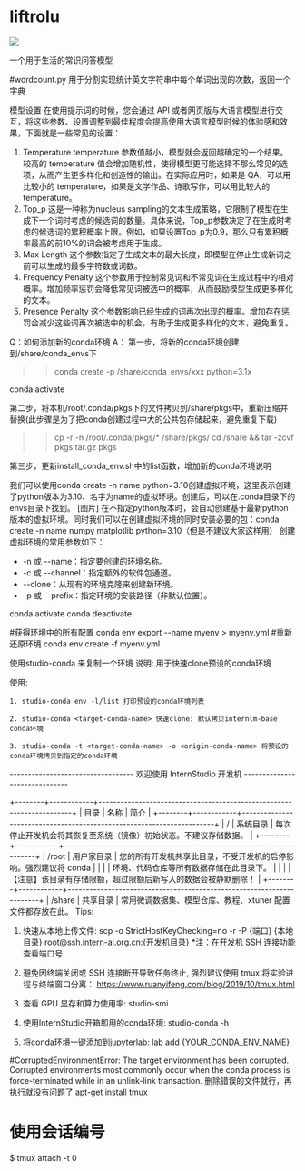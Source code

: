 # liftrolu

![](./asset/camp.png)


一个用于生活的常识问答模型

#wordcount.py
用于分割实现统计英文字符串中每个单词出现的次数，返回一个字典

模型设置
在使用提示词的时候，您会通过 API 或者网页版与大语言模型进行交互，将这些参数、设置调整到最佳程度会提高使用大语言模型时候的体验感和效果，下面就是一些常见的设置：
1. Temperature
temperature 参数值越小，模型就会返回越确定的一个结果。较高的 temperature 值会增加随机性，使得模型更可能选择不那么常见的选项，从而产生更多样化和创造性的输出。在实际应用时，如果是 QA，可以用比较小的 temperature，如果是文学作品、诗歌写作，可以用比较大的temperature。
2. Top_p
这是一种称为nucleus sampling的文本生成策略，它限制了模型在生成下一个词时考虑的候选词的数量。具体来说，Top_p参数决定了在生成时考虑的候选词的累积概率上限。例如，如果设置Top_p为0.9，那么只有累积概率最高的前10%的词会被考虑用于生成。
3. Max Length
这个参数指定了生成文本的最大长度，即模型在停止生成新词之前可以生成的最多字符数或词数。
4. Frequency Penalty
这个参数用于控制常见词和不常见词在生成过程中的相对概率。增加频率惩罚会降低常见词被选中的概率，从而鼓励模型生成更多样化的文本。
5. Presence Penalty
这个参数影响已经生成的词再次出现的概率。增加存在惩罚会减少这些词再次被选中的机会，有助于生成更多样化的文本，避免重复。

Q：如何添加新的conda环境
A：
第一步，将新的conda环境创建到/share/conda_envs下
>> conda create -p /share/conda_envs/xxx python=3.1x

conda activate

第二步，将本机/root/.conda/pkgs下的文件拷贝到/share/pkgs中，重新压缩并替换(此步骤是为了把conda创建过程中大的公共包存储起来，避免重复下载)
>> cp -r -n /root/.conda/pkgs/* /share/pkgs/
>> cd /share && tar -zcvf pkgs.tar.gz pkgs

第三步，更新install_conda_env.sh中的list函数，增加新的conda环境说明



我们可以使用conda create -n name python=3.10创建虚拟环境，这里表示创建了python版本为3.10、名字为name的虚拟环境。创建后，可以在.conda目录下的envs目录下找到。
[图片]
在不指定python版本时，会自动创建基于最新python版本的虚拟环境。同时我们可以在创建虚拟环境的同时安装必要的包：conda create -n name numpy matplotlib python=3.10（但是不建议大家这样用）
创建虚拟环境的常用参数如下：
- -n 或 --name：指定要创建的环境名称。
- -c 或 --channel：指定额外的软件包通道。
- --clone：从现有的环境克隆来创建新环境。
- -p 或 --prefix：指定环境的安装路径（非默认位置）。


conda activate
conda deactivate


#获得环境中的所有配置
conda env export --name myenv > myenv.yml
#重新还原环境
conda env create -f  myenv.yml


使用studio-conda 来复制一个环境
  说明: 用于快速clone预设的conda环境

  使用: 
  
    1. studio-conda env -l/list 打印预设的conda环境列表
  
    2. studio-conda <target-conda-name> 快速clone: 默认拷贝internlm-base conda环境
    
    3. studio-conda -t <target-conda-name> -o <origin-conda-name> 将预设的conda环境拷贝到指定的conda环境

---------------------------------- 欢迎使用 InternStudio 开发机 ------------------------------

+--------+------------+----------------------------------------------------------------------+
|  目录  |    名称    |                              简介                                    |
+--------+------------+----------------------------------------------------------------------+
|   /    |  系统目录  | 每次停止开发机会将其恢复至系统（镜像）初始状态。不建议存储数据。     |
+--------+------------+----------------------------------------------------------------------+
| /root  | 用户家目录 | 您的所有开发机共享此目录，不受开发机的启停影响。强烈建议将 conda     |
|        |            | 环境、代码仓库等所有数据存储在此目录下。                             |
|        |            | 【注意】该目录有存储限额，超过限额后新写入的数据会被静默删除！       |
+--------+------------+----------------------------------------------------------------------+
| /share |  共享目录  | 常用微调数据集、模型仓库、教程、xtuner 配置文件都存放在此。
    Tips:

1. 快速从本地上传文件:
   scp -o StrictHostKeyChecking=no -r -P {端口} {本地目录} root@ssh.intern-ai.org.cn:{开发机目录}
   *注：在开发机 SSH 连接功能查看端口号 

2. 避免因终端关闭或 SSH 连接断开导致任务终止, 强烈建议使用 tmux 将实验进程与终端窗口分离：
   https://www.ruanyifeng.com/blog/2019/10/tmux.html

3. 查看 GPU 显存和算力使用率: studio-smi 

4. 使用InternStudio开箱即用的conda环境:
   studio-conda -h

5. 将conda环境一键添加到jupyterlab:
   lab add {YOUR_CONDA_ENV_NAME}

#CorruptedEnvironmentError: The target environment has been corrupted. Corrupted environments most commonly
occur when the conda process is force-terminated while in an unlink-link
transaction.
删除错误的文件就行，再执行就没有问题了
apt-get install tmux
# 使用会话编号
$ tmux attach -t 0